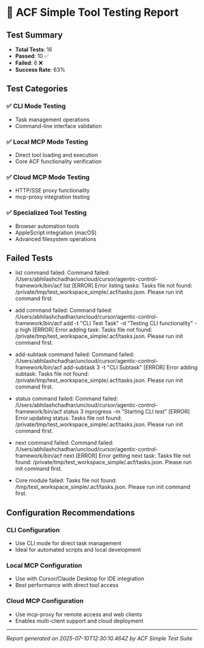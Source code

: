 # 🧪 ACF Simple Tool Testing Report

## Test Summary

- **Total Tests**: 16
- **Passed**: 10 ✅
- **Failed**: 6 ❌
- **Success Rate**: 63%

## Test Categories

### ✅ CLI Mode Testing
- Task management operations
- Command-line interface validation

### ✅ Local MCP Mode Testing  
- Direct tool loading and execution
- Core ACF functionality verification

### ✅ Cloud MCP Mode Testing
- HTTP/SSE proxy functionality
- mcp-proxy integration testing

### ✅ Specialized Tool Testing
- Browser automation tools
- AppleScript integration (macOS)
- Advanced filesystem operations

## Failed Tests

- list command failed: Command failed: /Users/abhilashchadhar/uncloud/cursor/agentic-control-framework/bin/acf list
[ERROR] Error listing tasks: Tasks file not found: /private/tmp/test_workspace_simple/.acf/tasks.json. Please run init command first.

- add command failed: Command failed: /Users/abhilashchadhar/uncloud/cursor/agentic-control-framework/bin/acf add -t "CLI Test Task" -d "Testing CLI functionality" -p high
[ERROR] Error adding task: Tasks file not found: /private/tmp/test_workspace_simple/.acf/tasks.json. Please run init command first.

- add-subtask command failed: Command failed: /Users/abhilashchadhar/uncloud/cursor/agentic-control-framework/bin/acf add-subtask 3 -t "CLI Subtask"
[ERROR] Error adding subtask: Tasks file not found: /private/tmp/test_workspace_simple/.acf/tasks.json. Please run init command first.

- status command failed: Command failed: /Users/abhilashchadhar/uncloud/cursor/agentic-control-framework/bin/acf status 3 inprogress -m "Starting CLI test"
[ERROR] Error updating status: Tasks file not found: /private/tmp/test_workspace_simple/.acf/tasks.json. Please run init command first.

- next command failed: Command failed: /Users/abhilashchadhar/uncloud/cursor/agentic-control-framework/bin/acf next
[ERROR] Error getting next task: Tasks file not found: /private/tmp/test_workspace_simple/.acf/tasks.json. Please run init command first.

- Core module failed: Tasks file not found: /tmp/test_workspace_simple/.acf/tasks.json. Please run init command first.

## Configuration Recommendations

### CLI Configuration
- Use CLI mode for direct task management
- Ideal for automated scripts and local development

### Local MCP Configuration  
- Use with Cursor/Claude Desktop for IDE integration
- Best performance with direct tool access

### Cloud MCP Configuration
- Use mcp-proxy for remote access and web clients
- Enables multi-client support and cloud deployment

---
*Report generated on 2025-07-10T12:30:10.464Z by ACF Simple Test Suite*
